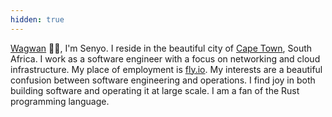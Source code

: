 ```yaml
---
hidden: true
---
```


[Cape Town]: https://upload.wikimedia.org/wikipedia/commons/thumb/8/8f/View_from_the_Rocks_Cape_Town_1.jpg/1600px-View_from_the_Rocks_Cape_Town_1.jpg
[Wagwan]: https://www.dictionary.com/e/slang/wagwan/
[fly.io]: https://fly.io/

[Wagwan] 👋🏾, I'm Senyo. I reside in the beautiful city of [Cape Town], South Africa. I work as
a software engineer with a focus on networking and cloud infrastructure. My place of employment is
[fly.io]. My interests are a beautiful confusion between software engineering and operations. I find
joy in both building software and operating it at large scale. I am a fan of the Rust programming
language.
